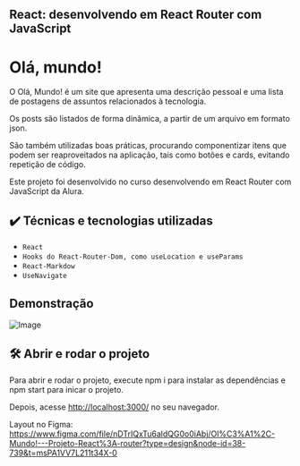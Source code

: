 ## React: desenvolvendo em React Router com JavaScript

# Olá, mundo!

O Olá, Mundo! é um site que apresenta uma descrição pessoal e uma lista de postagens de assuntos relacionados à tecnologia.

Os posts são listados de forma dinâmica, a partir de um arquivo em formato json.

São também utilizadas boas práticas, procurando componentizar itens que podem ser reaproveitados na aplicação, tais como botões e cards, evitando repetição de código.

Este projeto foi desenvolvido no curso desenvolvendo em React Router com JavaScript da Alura.

## ✔️ Técnicas e tecnologias utilizadas

- `React`
- `Hooks do React-Router-Dom, como useLocation e useParams`
- `React-Markdow`
- `UseNavigate`

## Demonstração

![Image](https://media.giphy.com/media/v1.Y2lkPTc5MGI3NjExN2Y5N2Q0NTMwNmY0MDEyZTU1YjI0YjU2MmJmMDc0ODhmNzhkOTcxYiZlcD12MV9pbnRlcm5hbF9naWZzX2dpZklkJmN0PWc/lR1YppOHPrXuq5fNFy/giphy.gif)

## 🛠️ Abrir e rodar o projeto

Para abrir e rodar o projeto, execute npm i para instalar as dependências e npm start para inicar o projeto.

Depois, acesse <a href="http://localhost:3000/">http://localhost:3000/</a> no seu navegador.

Layout no Figma: <a href="Figma">https://www.figma.com/file/nDTrIQxTu6aldQG0o0iAbj/Ol%C3%A1%2C-Mundo!---Projeto-React%3A-router?type=design&node-id=38-739&t=msPA1VV7L211t34X-0</a>
